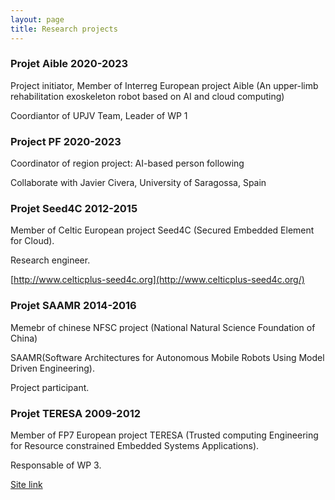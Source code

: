 ```yaml
---
layout: page
title: Research projects
---
```


### Projet Aible 2020-2023

Project initiator, Member of Interreg European project Aible (An upper-limb rehabilitation exoskeleton robot based on AI and cloud
computing)

Coordiantor of UPJV Team, Leader of WP 1

### Project PF 2020-2023

Coordinator of region project: AI-based person following

Collaborate with Javier Civera, University of Saragossa, Spain

### Projet Seed4C 2012-2015

Member of Celtic European project Seed4C (Secured Embedded Element for Cloud).

Research engineer.

[http://www.celticplus-seed4c.org](http://www.celticplus-seed4c.org/)


### Projet SAAMR 2014-2016

Memebr of chinese NFSC project (National Natural Science Foundation of China)

SAAMR(Software Architectures for Autonomous Mobile Robots Using Model Driven Engineering).

Project participant.

### Projet TERESA 2009-2012

Member of FP7 European project TERESA (Trusted computing Engineering
for Resource constrained Embedded Systems Applications).

Responsable of WP 3.

[Site link](https://cordis.europa.eu/project/rcn/93271_en.html)
